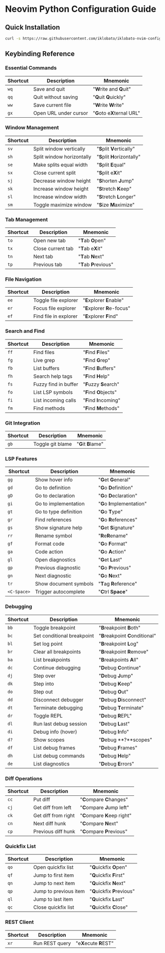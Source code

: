 # Neovim Python Configuration Guide

## Quick Installation

```bash
curl -s https://raw.githubusercontent.com/iklobato/iklobato-nvim-config-python/install.sh | bash
```

## Keybinding Reference

### Essential Commands
| Shortcut | Description | Mnemonic |
|----------|-------------|----------|
| `wq` | Save and quit | "**W**rite and **Q**uit" |
| `qq` | Quit without saving | "**Q**uit **Q**uickly" |
| `ww` | Save current file | "**W**rite **W**rite" |
| `gx` | Open URL under cursor | "**G**oto e**X**ternal URL" |

### Window Management
| Shortcut | Description | Mnemonic |
|----------|-------------|----------|
| `sv` | Split window vertically | "**S**plit **V**ertically" |
| `sh` | Split window horizontally | "**S**plit **H**orizontally" |
| `se` | Make splits equal width | "**S**plit **E**qual" |
| `sx` | Close current split | "**S**plit e**X**it" |
| `sj` | Decrease window height | "**S**horten **J**ump" |
| `sk` | Increase window height | "**S**tretch **K**eep" |
| `sl` | Increase window width | "**S**tretch **L**onger" |
| `sm` | Toggle maximize window | "**S**ize **M**aximize" |

### Tab Management
| Shortcut | Description | Mnemonic |
|----------|-------------|----------|
| `to` | Open new tab | "**T**ab **O**pen" |
| `tx` | Close current tab | "**T**ab e**X**it" |
| `tn` | Next tab | "**T**ab **N**ext" |
| `tp` | Previous tab | "**T**ab **P**revious" |

### File Navigation
| Shortcut | Description | Mnemonic |
|----------|-------------|----------|
| `ee` | Toggle file explorer | "**E**xplorer **E**nable" |
| `er` | Focus file explorer | "**E**xplorer **R**e-focus" |
| `ef` | Find file in explorer | "**E**xplorer **F**ind" |

### Search and Find
| Shortcut | Description | Mnemonic |
|----------|-------------|----------|
| `ff` | Find files | "**F**ind **F**iles" |
| `fg` | Live grep | "**F**ind **G**rep" |
| `fb` | List buffers | "**F**ind **B**uffers" |
| `fh` | Search help tags | "**F**ind **H**elp" |
| `fs` | Fuzzy find in buffer | "**F**uzzy **S**earch" |
| `fo` | List LSP symbols | "**F**ind **O**bjects" |
| `fi` | List incoming calls | "**F**ind **I**ncoming" |
| `fm` | Find methods | "**F**ind **M**ethods" |

### Git Integration
| Shortcut | Description | Mnemonic |
|----------|-------------|----------|
| `gb` | Toggle git blame | "**G**it **B**lame" |

### LSP Features
| Shortcut | Description | Mnemonic |
|----------|-------------|----------|
| `gg` | Show hover info | "**G**et **G**eneral" |
| `gd` | Go to definition | "**G**o **D**efinition" |
| `gD` | Go to declaration | "**G**o **D**eclaration" |
| `gi` | Go to implementation | "**G**o **I**mplementation" |
| `gt` | Go to type definition | "**G**o **T**ype" |
| `gr` | Find references | "**G**o **R**eferences" |
| `gs` | Show signature help | "**G**et **S**ignature" |
| `rr` | Rename symbol | "**R**e**R**ename" |
| `gf` | Format code | "**G**o **F**ormat" |
| `ga` | Code action | "**G**o **A**ction" |
| `gl` | Open diagnostics | "**G**et **L**ast" |
| `gp` | Previous diagnostic | "**G**o **P**revious" |
| `gn` | Next diagnostic | "**G**o **N**ext" |
| `tr` | Show document symbols | "**T**ag **R**eference" |
| `<C-Space>` | Trigger autocomplete | "**C**trl **Space**" |

### Debugging
| Shortcut | Description | Mnemonic |
|----------|-------------|----------|
| `bb` | Toggle breakpoint | "**B**reakpoint **B**oth" |
| `bc` | Set conditional breakpoint | "**B**reakpoint **C**onditional" |
| `bl` | Set log point | "**B**reakpoint **L**og" |
| `br` | Clear all breakpoints | "**B**reakpoint **R**emove" |
| `ba` | List breakpoints | "**B**reakpoints **A**ll" |
| `dc` | Continue debugging | "**D**ebug **C**ontinue" |
| `dj` | Step over | "**D**ebug **J**ump" |
| `dk` | Step into | "**D**ebug **K**eep" |
| `do` | Step out | "**D**ebug **O**ut" |
| `dd` | Disconnect debugger | "**D**ebug **D**isconnect" |
| `dt` | Terminate debugging | "**D**ebug **T**erminate" |
| `dr` | Toggle REPL | "**D**ebug **R**EPL" |
| `dl` | Run last debug session | "**D**ebug **L**ast" |
| `di` | Debug info (hover) | "**D**ebug **I**nfo" |
| `d?` | Show scopes | "**D**ebug **?**scopes" |
| `df` | List debug frames | "**D**ebug **F**rames" |
| `dh` | List debug commands | "**D**ebug **H**elp" |
| `de` | List diagnostics | "**D**ebug **E**rrors" |

### Diff Operations
| Shortcut | Description | Mnemonic |
|----------|-------------|----------|
| `cc` | Put diff | "**C**ompare **C**hanges" |
| `cj` | Get diff from left | "**C**ompare **J**ump left" |
| `ck` | Get diff from right | "**C**ompare **K**eep right" |
| `cn` | Next diff hunk | "**C**ompare **N**ext" |
| `cp` | Previous diff hunk | "**C**ompare **P**revious" |

### Quickfix List
| Shortcut | Description | Mnemonic |
|----------|-------------|----------|
| `qo` | Open quickfix list | "**Q**uickfix **O**pen" |
| `qf` | Jump to first item | "**Q**uickfix **F**irst" |
| `qn` | Jump to next item | "**Q**uickfix **N**ext" |
| `qp` | Jump to previous item | "**Q**uickfix **P**revious" |
| `ql` | Jump to last item | "**Q**uickfix **L**ast" |
| `qc` | Close quickfix list | "**Q**uickfix **C**lose" |

### REST Client
| Shortcut | Description | Mnemonic |
|----------|-------------|----------|
| `xr` | Run REST query | "e**X**ecute **R**EST" |

